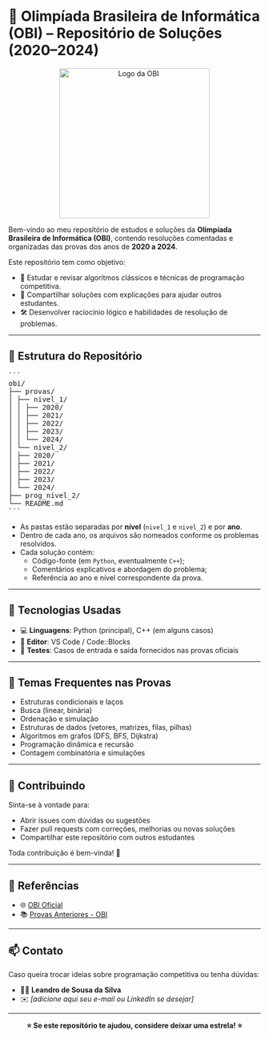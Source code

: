 # 🧠 Olimpíada Brasileira de Informática (OBI) – Repositório de Soluções (2020–2024)

<p align="center">
  <img src="https://olimpiada.ic.unicamp.br/static/extras/misc/logo-obi2025-branco.svg" width="300" alt="Logo da OBI">
</p>

Bem-vindo ao meu repositório de estudos e soluções da **Olimpíada Brasileira de Informática (OBI)**, contendo resoluções comentadas e organizadas das provas dos anos de **2020 a 2024**.

Este repositório tem como objetivo:

- 📘 Estudar e revisar algoritmos clássicos e técnicas de programação competitiva.
- 🧩 Compartilhar soluções com explicações para ajudar outros estudantes.
- 🛠️ Desenvolver raciocínio lógico e habilidades de resolução de problemas.

---

## 📁 Estrutura do Repositório
<pre>```
obi/
├── provas/
│ ├── nivel_1/
│ │ ├── 2020/
│ │ ├── 2021/
│ │ ├── 2022/
│ │ ├── 2023/
│ │ └── 2024/
│ └── nivel_2/
│ ├── 2020/
│ ├── 2021/
│ ├── 2022/
│ ├── 2023/
│ └── 2024/
├── prog_nivel_2/
└── README.md
```</pre>

- As pastas estão separadas por **nível** (`nivel_1` e `nivel_2`) e por **ano**.
- Dentro de cada ano, os arquivos são nomeados conforme os problemas resolvidos.
- Cada solução contém:
  - Código-fonte (em `Python`, eventualmente `C++`);
  - Comentários explicativos e abordagem do problema;
  - Referência ao ano e nível correspondente da prova.

---

## 🚀 Tecnologias Usadas

- 💻 **Linguagens**: Python (principal), C++ (em alguns casos)
- 🧠 **Editor**: VS Code / Code::Blocks
- 🧪 **Testes**: Casos de entrada e saída fornecidos nas provas oficiais

---

## 🧠 Temas Frequentes nas Provas

- Estruturas condicionais e laços
- Busca (linear, binária)
- Ordenação e simulação
- Estruturas de dados (vetores, matrizes, filas, pilhas)
- Algoritmos em grafos (DFS, BFS, Dijkstra)
- Programação dinâmica e recursão
- Contagem combinatória e simulações

---

## 🤝 Contribuindo

Sinta-se à vontade para:

- Abrir issues com dúvidas ou sugestões
- Fazer pull requests com correções, melhorias ou novas soluções
- Compartilhar este repositório com outros estudantes

Toda contribuição é bem-vinda! 🚀

---

## 📌 Referências

- 🌐 [OBI Oficial](https://www.obi.org.br/)
- 📚 [Provas Anteriores - OBI](https://olimpiada.ic.unicamp.br/pratique/p2/)

---

## 📫 Contato

Caso queira trocar ideias sobre programação competitiva ou tenha dúvidas:

- 🧑‍💻 **Leandro de Sousa da Silva**
- ✉️ *[adicione aqui seu e-mail ou LinkedIn se desejar]*

---

<p align="center"><strong>⭐ Se este repositório te ajudou, considere deixar uma estrela! ⭐</strong></p>
